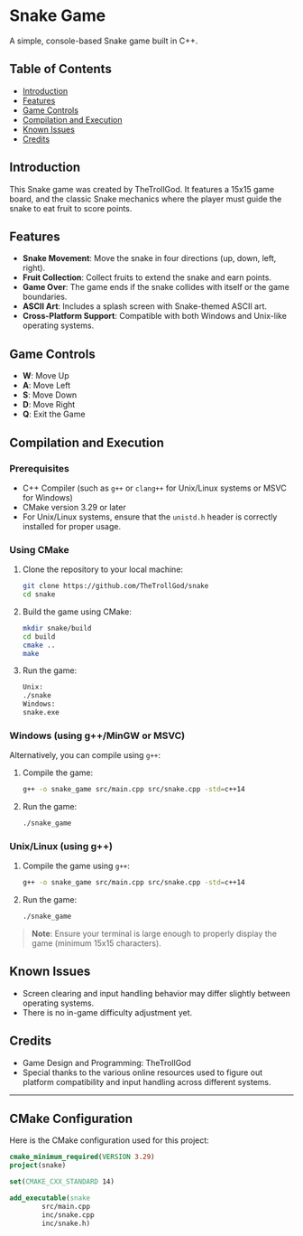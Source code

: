 # Snake Game

A simple, console-based Snake game built in C++.

## Table of Contents
- [Introduction](#introduction)
- [Features](#features)
- [Game Controls](#game-controls)
- [Compilation and Execution](#compilation-and-execution)
- [Known Issues](#known-issues)
- [Credits](#credits)

## Introduction

This Snake game was created by TheTrollGod. It features a 15x15 game board, and the classic Snake mechanics where the player must guide the snake to eat fruit to score points.

## Features

- **Snake Movement**: Move the snake in four directions (up, down, left, right).
- **Fruit Collection**: Collect fruits to extend the snake and earn points.
- **Game Over**: The game ends if the snake collides with itself or the game boundaries.
- **ASCII Art**: Includes a splash screen with Snake-themed ASCII art.
- **Cross-Platform Support**: Compatible with both Windows and Unix-like operating systems.

## Game Controls

- **W**: Move Up
- **A**: Move Left
- **S**: Move Down
- **D**: Move Right
- **Q**: Exit the Game

## Compilation and Execution

### Prerequisites

- C++ Compiler (such as `g++` or `clang++` for Unix/Linux systems or MSVC for Windows)
- CMake version 3.29 or later
- For Unix/Linux systems, ensure that the `unistd.h` header is correctly installed for proper usage.

### Using CMake

1. Clone the repository to your local machine:
    ```bash
    git clone https://github.com/TheTrollGod/snake
    cd snake
    ```

2. Build the game using CMake:
    ```bash
    mkdir snake/build
    cd build
    cmake ..
    make
    ```

3. Run the game:
    ```bash
   Unix:
    ./snake
   Windows:
    snake.exe
    ```

### Windows (using g++/MinGW or MSVC)

Alternatively, you can compile using `g++`:

1. Compile the game:
    ```bash
    g++ -o snake_game src/main.cpp src/snake.cpp -std=c++14
    ```

2. Run the game:
    ```bash
    ./snake_game
    ```

### Unix/Linux (using g++)

1. Compile the game using `g++`:
    ```bash
    g++ -o snake_game src/main.cpp src/snake.cpp -std=c++14
    ```

2. Run the game:
    ```bash
    ./snake_game
    ```

> **Note**: Ensure your terminal is large enough to properly display the game (minimum 15x15 characters).

## Known Issues
- Screen clearing and input handling behavior may differ slightly between operating systems.
- There is no in-game difficulty adjustment yet.

## Credits

- Game Design and Programming: TheTrollGod
- Special thanks to the various online resources used to figure out platform compatibility and input handling across different systems.

---

## CMake Configuration

Here is the CMake configuration used for this project:

```cmake
cmake_minimum_required(VERSION 3.29)
project(snake)

set(CMAKE_CXX_STANDARD 14)

add_executable(snake
        src/main.cpp
        inc/snake.cpp
        inc/snake.h)
